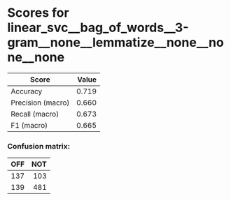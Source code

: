 # Scores for linear_svc__bag_of_words__3-gram__none__lemmatize__none__none__none
|      Score      |Value|
|-----------------|----:|
|Accuracy         |0.719|
|Precision (macro)|0.660|
|Recall (macro)   |0.673|
|F1 (macro)       |0.665|

### Confusion matrix:
|OFF|NOT|
|--:|--:|
|137|103|
|139|481|
